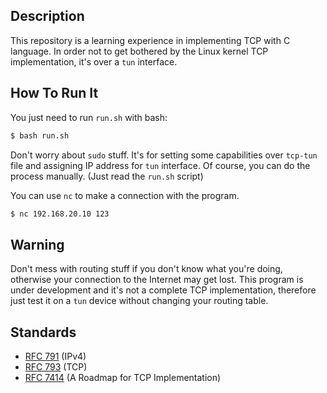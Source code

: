 ## Description

This repository is a learning experience in implementing TCP with C language. In order not to get bothered by the Linux kernel TCP implementation, it's over a `tun` interface.

## How To Run It

You just need to run `run.sh` with bash:

```bash
$ bash run.sh
```

Don't worry about `sudo` stuff. It's for setting some capabilities over `tcp-tun` file and assigning IP address for `tun` interface. Of course, you can do the process manually. (Just read the `run.sh` script)

You can use `nc` to make a connection with the program.

```bash
$ nc 192.168.20.10 123
```

## Warning

Don't mess with routing stuff if you don't know what you're doing, otherwise your connection to the Internet may get lost. This program is under development and it's not a complete TCP implementation, therefore just test it on a `tun` device without changing your routing table.

## Standards

- [RFC 791](https://datatracker.ietf.org/doc/html/rfc791) (IPv4)
- [RFC 793](https://datatracker.ietf.org/doc/html/rfc793) (TCP)
- [RFC 7414](https://datatracker.ietf.org/doc/html/rfc7414#section-2) (A Roadmap for TCP Implementation)
